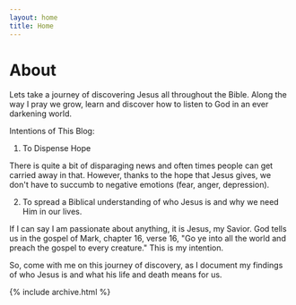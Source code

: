 ```yaml
---
layout: home
title: Home
---
```


# About

Lets take a journey of discovering Jesus all throughout the Bible. Along the way I pray we grow, learn and discover how to listen to God in an ever darkening world. 

Intentions of This Blog:

1. To Dispense Hope
    
There is quite a bit of disparaging news and often times people can get carried away in that. However, thanks to the hope that Jesus gives, we don't have to succumb to negative emotions (fear, anger, depression).
    
2. To spread a Biblical understanding of who Jesus is and why we need Him in our lives.
    
If I can say I am passionate about anything, it is Jesus, my Savior. God tells us in the gospel of Mark, chapter 16, verse 16, "Go ye into all the world and preach the gospel to every creature." This is my intention. 

So, come with me on this journey of discovery, as I document my findings of who Jesus is and what his life and death means for us. 

{% include archive.html %}
